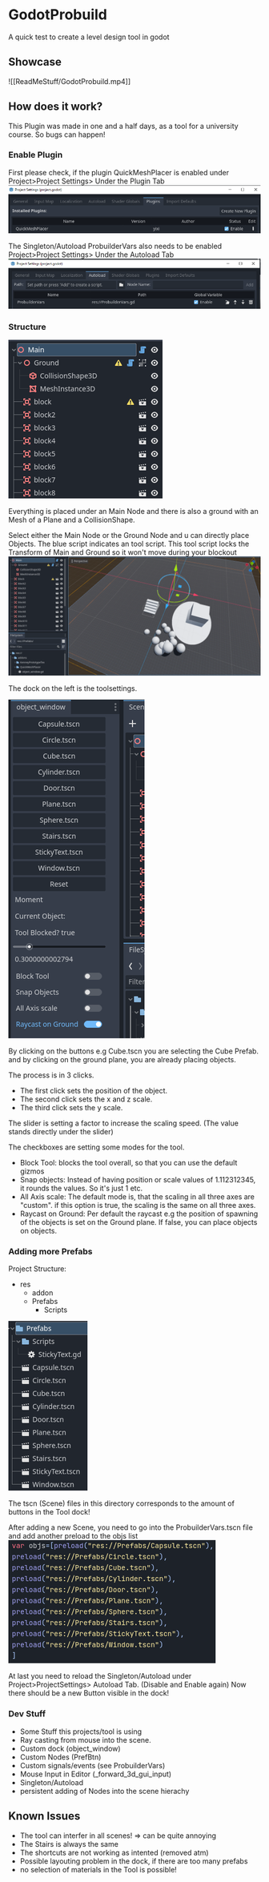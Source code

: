 # GodotProbuild
A quick test to create a level design tool in godot

## Showcase
![[ReadMeStuff/GodotProbuild.mp4]]

## How does it work?
This Plugin was made in one and a half days, as a tool for a university course. 
So bugs can happen!
### Enable Plugin 
First please check, if the plugin QuickMeshPlacer is enabled under Project>Project Settings> Under the Plugin Tab
![Pic of Plugins settings](ReadMeStuff/image.png)

The Singleton/Autoload ProbuilderVars also needs to be enabled
Project>Project Settings> Under the Autoload Tab
![Pic of Autoload settings](ReadMeStuff/image-1.png)

### Structure
![Example Hierachy](ReadMeStuff/image-2.png)

Everything is placed under an Main Node and there is also a ground with an Mesh of a Plane and a CollisionShape.

Select either the Main Node or the Ground Node and u can directly place Objects.
The blue script indicates an tool script. This tool script locks the Transform of Main and Ground so it won't move during your blockout
![Example after Blockout](ReadMeStuff/image-3.png)

The dock on the left is the toolsettings.

![Example of Tool](ReadMeStuff/image-4.png)

By clicking on the buttons e.g Cube.tscn you are selecting the Cube Prefab.
and by clicking on the ground plane, you are already placing objects.

The process is in 3 clicks. 
- The first click sets the position of the object. 
- The second click sets the x and z scale.
- The third click sets the y scale.

The slider is setting a factor to increase the scaling speed.
(The value stands directly under the slider)

The checkboxes are setting some modes for the tool.
- Block Tool: blocks the tool overall, so that you can use the default gizmos
- Snap objects: Instead of having position or scale values of 1.112312345, it rounds the values. So it's just 1 etc.
- All Axis scale: The default mode is, that the scaling in all three axes are "custom". if this option is true, the scaling is the same on all three axes.
- Raycast on Ground: Per default the raycast e.g the position of spawning of the objects is set on the Ground plane. If false, you can place objects on objects.

### Adding more Prefabs
Project Structure:
- res
    - addon
    - Prefabs
        - Scripts

![Alt text](ReadMeStuff/image-5.png)

The tscn (Scene) files in this directory corresponds to the amount of buttons in the Tool dock!

After adding a new Scene, you need to go into the ProbuilderVars.tscn file and add another preload to the objs list ![Alt text](ReadMeStuff/image-6.png)

At last you need to reload the Singleton/Autoload under Project>ProjectSettings> Autoload Tab. (Disable and Enable again)
Now there should be a new Button visible in the dock!

### Dev Stuff
- Some Stuff this projects/tool is using 
- Ray casting from mouse into the scene. 
- Custom dock  (object_window)
- Custom Nodes (PrefBtn)
- Custom signals/events (see ProbuilderVars)
- Mouse Input in Editor (_forward_3d_gui_input)
- Singleton/Autoload
- persistent adding of Nodes into the scene hierachy

## Known Issues
- The tool can interfer in all scenes! => can be quite annoying
- The Stairs is always the same
- The shortcuts are not working as intented (removed atm)
- Possible layouting problem in the dock, if there are too many prefabs
- no selection of materials in the Tool is possible!

